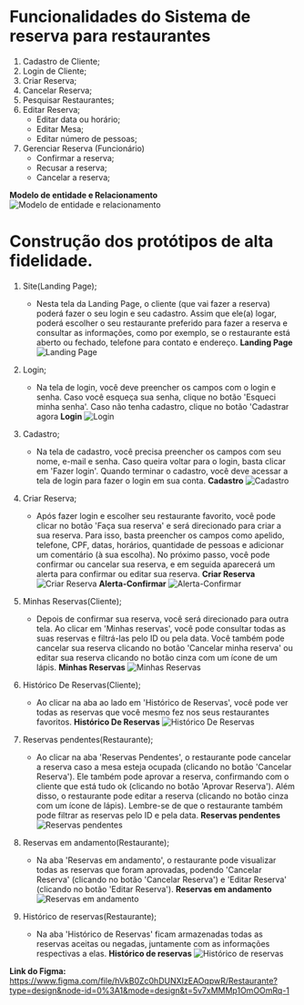 # Funcionalidades do Sistema de reserva para restaurantes
1. Cadastro de Cliente; 
2. Login de Cliente; 
3. Criar Reserva; 
4. Cancelar Reserva; 
5. Pesquisar Restaurantes; 
6. Editar Reserva; 
	- Editar data ou horário; 
 	- Editar Mesa; 
 	- Editar número de pessoas; 
7. Gerenciar Reserva (Funcionário) 
 	- Confirmar a reserva; 
 	- Recusar a reserva; 
 	- Cancelar a reserva;

**Modelo de entidade e Relacionamento**
![Modelo de entidade e relacionamento](/assets/imgs-projeto/MER-restaurante.png)



# Construção dos protótipos de alta fidelidade.
1. Site(Landing Page); 
	- Nesta tela da Landing Page, o cliente (que vai fazer a reserva) poderá fazer o seu login e seu cadastro. Assim que ele(a) logar, poderá escolher o seu restaurante preferido para fazer a reserva e consultar as informações, como por exemplo, se o restaurante está aberto ou fechado, telefone para contato e endereço.
**Landing Page**
![Landing Page](/assets/imgs-projeto/Site(Landing%20Page).png)

2. Login; 
	- Na tela de login, você deve preencher os campos com o login e senha. Caso você esqueça sua senha, clique no botão 'Esqueci minha senha'. Caso não tenha cadastro, clique no botão 'Cadastrar agora
**Login**
![Login](/assets/imgs-projeto/Login.png)
	
3. Cadastro; 
	- Na tela de cadastro, você precisa preencher os campos com seu nome, e-mail e senha. Caso queira voltar para o login, basta clicar em 'Fazer login'. Quando terminar o cadastro, você deve acessar a tela de login para fazer o login em sua conta.
**Cadastro**
![Cadastro](/assets/imgs-projeto/Cadastro.png)

4. Criar Reserva; 
	- Após fazer login e escolher seu restaurante favorito, você pode clicar no botão 'Faça sua reserva' e será direcionado para criar a sua reserva. Para isso, basta preencher os campos como apelido, telefone, CPF, datas, horários, quantidade de pessoas e adicionar um comentário (à sua escolha). No próximo passo, você pode confirmar ou cancelar sua reserva, e em seguida aparecerá um alerta para confirmar ou editar sua reserva.
**Criar Reserva**
![Criar Reserva](/assets/imgs-projeto/Criar-Reserva.png)
**Alerta-Confirmar**
![Alerta-Confirmar](/assets/imgs-projeto/Alerta-Confirmar.png)

5. Minhas Reservas(Cliente); 	
	- Depois de confirmar sua reserva, você será direcionado para outra tela. Ao clicar em 'Minhas reservas', você pode consultar todas as suas reservas e filtrá-las pelo ID ou pela data. Você também pode cancelar sua reserva clicando no botão 'Cancelar minha reserva' ou editar sua reserva clicando no botão cinza com um ícone de um lápis.
**Minhas Reservas**
![Minhas Reservas](/assets/imgs-projeto/Minhas-reservas.png)

6. Histórico De Reservas(Cliente);
	- Ao clicar na aba ao lado em 'Histórico de Reservas', você pode ver todas as reservas que você mesmo fez nos seus restaurantes favoritos.
**Histórico De Reservas**
![Histórico De Reservas](/assets/imgs-projeto/Historico-reservas-1.png)

7. Reservas pendentes(Restaurante);
	- Ao clicar na aba 'Reservas Pendentes', o restaurante pode cancelar a reserva caso a mesa esteja ocupada (clicando no botão 'Cancelar Reserva'). Ele também pode aprovar a reserva, confirmando com o cliente que está tudo ok (clicando no botão 'Aprovar Reserva'). Além disso, o restaurante pode editar a reserva (clicando no botão cinza com um ícone de lápis). Lembre-se de que o restaurante também pode filtrar as reservas pelo ID e pela data.
**Reservas pendentes**
![Reservas pendentes](/assets/imgs-projeto/Reservas-pendentes.png)

8. Reservas em andamento(Restaurante);
	- Na aba 'Reservas em andamento', o restaurante pode visualizar todas as reservas que foram aprovadas, podendo 'Cancelar Reserva' (clicando no botão 'Cancelar Reserva') e 'Editar Reserva' (clicando no botão 'Editar Reserva').
**Reservas em andamento**
![Reservas em andamento](/assets/imgs-projeto/Reservas-andamento.png)

8. Histórico de reservas(Restaurante);
	- Na aba 'Histórico de Reservas' ficam armazenadas todas as reservas aceitas ou negadas, juntamente com as informações respectivas a elas.
**Histórico de reservas**
![Histórico de reservas](/assets/imgs-projeto/Historico-reservas-2.png)

**Link do Figma:** https://www.figma.com/file/hVkB0Zc0hDUNXIzEAOqpwR/Restaurante?type=design&node-id=0%3A1&mode=design&t=5v7xMMMp1OmOOmRq-1